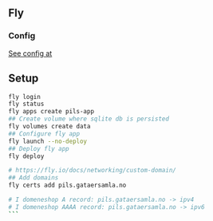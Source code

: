 ## Fly

### Config

[See config at](https://fly.io/docs/reference/configuration/)

## Setup

````bash
fly login
fly status
fly apps create pils-app
## Create volume where sqlite db is persisted
fly volumes create data
## Configure fly app
fly launch --no-deploy
## Deploy fly app
fly deploy

# https://fly.io/docs/networking/custom-domain/
## Add domains
fly certs add pils.gataersamla.no

# I domeneshop A record: pils.gataersamla.no -> ipv4
# I domeneshop AAAA record: pils.gataersamla.no -> ipv6
```
````
